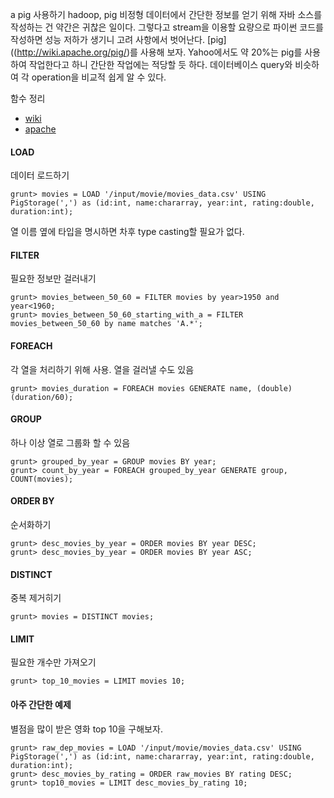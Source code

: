 a
pig 사용하기
hadoop, pig
비정형 데이터에서 간단한 정보를 얻기 위해 자바 소스를 작성하는 건 약간은 귀찮은 일이다.
그렇다고 stream을 이용할 요량으로 파이썬 코드를 작성하면 성능 저하가 생기니 고려 사항에서 벗어난다.
[pig]((http://wiki.apache.org/pig/)를 사용해 보자. 
Yahoo에서도 약 20%는 pig를 사용하여 작업한다고 하니 간단한 작업에는 적당할 듯 하다.
데이터베이스 query와 비슷하여 각 operation을 비교적 쉽게 알 수 있다.

함수 정리 
 
 * [wiki](http://wiki.apache.org/pig/PigLatin)
 * [apache](http://pig.apache.org/docs/r0.12.0/func.html) 

#### LOAD
데이터 로드하기

    grunt> movies = LOAD '/input/movie/movies_data.csv' USING PigStorage(',') as (id:int, name:chararray, year:int, rating:double, duration:int);

열 이름 옆에 타입을 명시하면 차후 type casting할 필요가 없다. 

#### FILTER
필요한 정보만 걸러내기
    
    grunt> movies_between_50_60 = FILTER movies by year>1950 and year<1960;
    grunt> movies_between_50_60_starting_with_a = FILTER movies_between_50_60 by name matches 'A.*';

#### FOREACH
각 열을 처리하기 위해 사용. 열을 걸러낼 수도 있음

    grunt> movies_duration = FOREACH movies GENERATE name, (double)(duration/60);
    
#### GROUP
하나 이상 열로 그룹화 할 수 있음

    grunt> grouped_by_year = GROUP movies BY year;
    grunt> count_by_year = FOREACH grouped_by_year GENERATE group, COUNT(movies);
    
#### ORDER BY
순서화하기 

    grunt> desc_movies_by_year = ORDER movies BY year DESC;
    grunt> desc_movies_by_year = ORDER movies BY year ASC;

#### DISTINCT
중복 제거히기

    grunt> movies = DISTINCT movies;
    
#### LIMIT
필요한 개수만 가져오기

    grunt> top_10_movies = LIMIT movies 10;

#### 아주 간단한 예제
별점을 많이 받은 영화 top 10을 구해보자.
    
    grunt> raw_dep_movies = LOAD '/input/movie/movies_data.csv' USING PigStorage(',') as (id:int, name:chararray, year:int, rating:double, duration:int);
    grunt> desc_movies_by_rating = ORDER raw_movies BY rating DESC;
    grunt> top10_movies = LIMIT desc_movies_by_rating 10;

